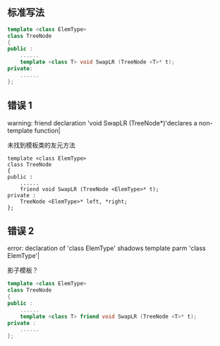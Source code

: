 ## 标准写法

```c++
template <class ElemType>
class TreeNode
{
public :
    ......
    template <class T> void SwapLR (TreeNode <T>* t);
private:
    ......
};
```

## 错误 1

warning: friend declaration 'void SwapLR (TreeNode<ElemType>\*)'declares a non-template function|

未找到模板类的友元方法

```shell
template <class ElemType>
class TreeNode
{
public :
    ......
    friend void SwapLR (TreeNode <ElemType>* t);
private :
    TreeNode <ElemType>* left, *right;
};
```

## 错误 2

error: declaration of 'class ElemType' shadows template parm 'class ElemType'|

影子模板？

```cpp
template <class ElemType>
class TreeNode
{
public :
    ......
    template <class T> friend void SwapLR (TreeNode <T>* t);
private :
    ......
};

```
